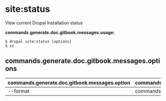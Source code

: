 # site:status
View current Drupal Installation status

**commands.generate.doc.gitbook.messages.usage:**
```
$ drupal site:status [options]
$ ss  
```

## commands.generate.doc.gitbook.messages.options
commands.generate.doc.gitbook.messages.option | commands.generate.doc.gitbook.messages.details
-------|-------------
--format | commands.site.status.options.format
